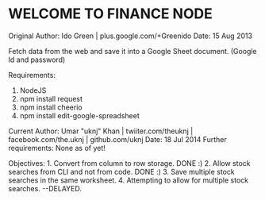 WELCOME TO FINANCE NODE
=======================


Original Author: Ido Green | plus.google.com/+Greenido
Date: 15 Aug 2013

Fetch data from the web and save it into a Google Sheet document. (Google Id and password)

Requirements:
  1. NodeJS
  2. npm install request
  3. npm install cheerio
  4. npm install edit-google-spreadsheet

Current Author: Umar "uknj" Khan | twiiter.com/theuknj | facebook.com/the.uknj | github.com/uknj
Date: 18 Jul 2014
Further requirements:
    None as of yet!


Objectives:
	1. Convert from column to row storage. DONE :)
	2. Allow stock searches from CLI and not from code. DONE :)
	3. Save multiple stock searches in the same worksheet.
	4. Attempting to allow for multiple stock searches. --DELAYED.
